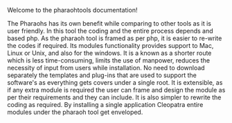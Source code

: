Welcome to the pharaohtools documentation!

The Pharaohs has its own benefit while comparing to other tools as it is user friendly. In this tool the coding and the entire process depends and based php. As the pharaoh tool is framed as per php, it is easier to re-write the codes if required. Its modules functionality provides support to Mac, Linux or Unix, and also for the windows.
It is a known as a shorter route which is less time-consuming, limits the use of manpower, reduces the necessity of input from users while installation. No need to download separately the templates and plug-ins that are used to support the software's as everything gets covers under a single root.
It is extensible, as if any extra module is required the user can frame and design the module as per their requirements and they can include. It is also simpler to rewrite the coding as required.
By installing a single application Cleopatra entire modules under the pharaoh tool get enveloped.
